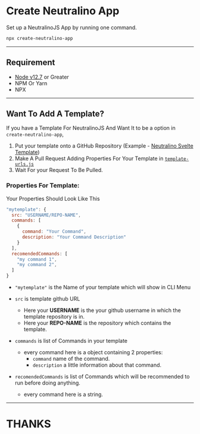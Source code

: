 # Create Neutralino App
Set up a NeutralinoJS App by running one command.

```bash
npx create-neutralino-app
```

---

## Requirement
- [Node v12.7](https://nodejs.org/download/release/v12.17.0/) or Greater
- NPM Or Yarn
- NPX

---

## Want To Add A Template?

If you have a Template For NeutralinoJS And Want It to be a option in `create-neutralino-app`,

1. Put your template onto a GitHub Repository (Example - [Neutralino Svelte Template](https://github.com/DEVLOPRR/svelte-neutralino-template))
2. Make A Pull Request Adding Properties For Your Template in [`template-urls.js`](https://github.com/DEVLOPRR/Create-Neutralino-App/blob/main/src/template-urls.js)
3. Wait For your Request To Be Pulled.

### Properties For Template:

Your Properties Should Look Like This

```javascript
"mytemplate": {
  src: "USERNAME/REPO-NAME",
  commands: [
    {
      command: "Your Command",
      description: "Your Command Description"
    }
  ],
  recomendedCommands: [
    "my command 1",
    "my command 2",
  ]
}
```

- `"mytemplate"` is the Name of your template which will show in CLI Menu
- `src` is template github URL
  - Here your **USERNAME** is the your github username in which the template repository is in.
  - Here your **REPO-NAME** is the repository which contains the template.

- `commands` is list of Commands in your template
  - every command here is a object containing 2 properties:
    - `command` name of the command.
    - `description` a little information about that command.

- `recomendedCommands` is list of Commands which will be recommended to run before doing anything.
  - every command here is a string.

---

# THANKS
